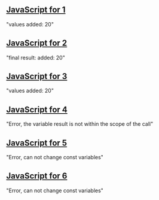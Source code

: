 ## [JavaScript for 1](/expose/pipeline/part1-question1.js)
"values added: 20"
## [JavaScript for 2](/expose/pipeline/part1-question2.js)
"final result: added: 20"
## [JavaScript for 3](/expose/pipeline/part1-question3.js)
"values added: 20"
## [JavaScript for 4](/expose/pipeline/part1-question4.js)
"Error, the variable result is not within the scope of the call"
## [JavaScript for 5](/expose/pipeline/part1-question5.js)
"Error, can not change const variables"
## [JavaScript for 6](/expose/pipeline/part1-question6.js)
"Error, can not change const variables"
